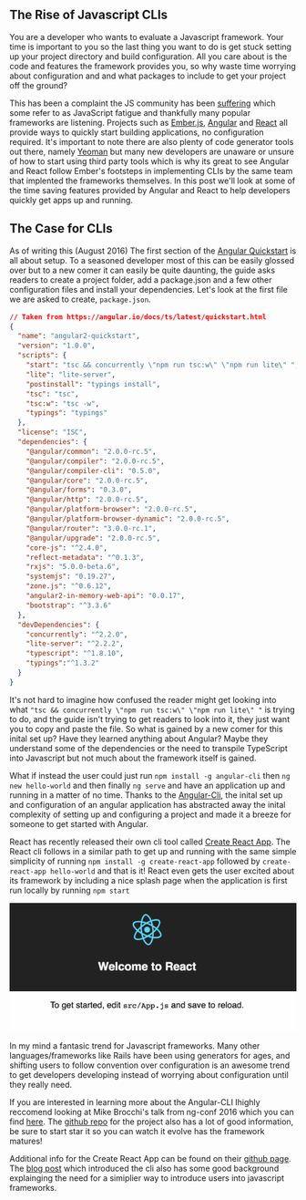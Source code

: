 ## The Rise of Javascript CLIs

You are a developer who wants to evaluate a Javascript framework. Your time is important to you so the last thing you want to do is get stuck setting up your project directory and build configuration. All you care about is the code and features the framework provides you, so why waste time worrying about configuration and and what packages to include to get your project off the ground? 

This has been a complaint the JS community has been [suffering](https://medium.com/@ericclemmons/javascript-fatigue-48d4011b6fc4#.sssfga3pu) which some refer to as JavaScript fatigue and thankfully many popular frameworks are listening. Projects such as [Ember.js](http://emberjs.com/), [Angular](https://angular.io/) and [React](https://facebook.github.io/react/) all provide ways to quickly start building applications, no configuration required. It's important to note there are also plenty of code generator tools out there, namely [Yeoman](http://yeoman.io/) but many new developers are unaware or unsure of how to start using third party tools which is why its great to see Angular and React follow Ember's footsteps in implementing CLIs by the same team that implented the frameworks themselves. In this post we'll look at some of the time saving features provided by Angular and React to help developers quickly get apps up and running.

## The Case for CLIs

As of writing this (August 2016) The first section of the [Angular Quickstart](https://angular.io/docs/ts/latest/quickstart.html) is all about setup. To a seasoned developer most of this can be easily glossed over but to a new comer it can easily be quite daunting, the guide asks readers to create a project folder, add a package.json and a few other configuration files and install your dependencies. Let's look at the first file we are asked to create, `package.json`.

```json
// Taken from https://angular.io/docs/ts/latest/quickstart.html
{
  "name": "angular2-quickstart",
  "version": "1.0.0",
  "scripts": {
    "start": "tsc && concurrently \"npm run tsc:w\" \"npm run lite\" ",
    "lite": "lite-server",
    "postinstall": "typings install",
    "tsc": "tsc",
    "tsc:w": "tsc -w",
    "typings": "typings"
  },
  "license": "ISC",
  "dependencies": {
    "@angular/common": "2.0.0-rc.5",
    "@angular/compiler": "2.0.0-rc.5",
    "@angular/compiler-cli": "0.5.0",
    "@angular/core": "2.0.0-rc.5",
    "@angular/forms": "0.3.0",
    "@angular/http": "2.0.0-rc.5",
    "@angular/platform-browser": "2.0.0-rc.5",
    "@angular/platform-browser-dynamic": "2.0.0-rc.5",
    "@angular/router": "3.0.0-rc.1",
    "@angular/upgrade": "2.0.0-rc.5",
    "core-js": "^2.4.0",
    "reflect-metadata": "^0.1.3",
    "rxjs": "5.0.0-beta.6",
    "systemjs": "0.19.27",
    "zone.js": "^0.6.12",
    "angular2-in-memory-web-api": "0.0.17",
    "bootstrap": "^3.3.6"
  },
  "devDependencies": {
    "concurrently": "^2.2.0",
    "lite-server": "^2.2.2",
    "typescript": "^1.8.10",
    "typings":"^1.3.2"
  }
}
```

It's not hard to imagine how confused the reader might get looking into what `"tsc && concurrently \"npm run tsc:w\" \"npm run lite\" "` is trying to do, and the guide isn't trying to get readers to look into it, they just want you to copy and paste the file. So what is gained by a new comer for this inital set up? Have they learned anything about Angular? Maybe they understand some of the dependencies or the need to transpile TypeScript into Javascript but not much about the framework itself is gained.

What if instead the user could just run `npm install -g angular-cli` then `ng new hello-world` and then finally `ng serve` and have an application up and running in a matter of no time. Thanks to the [Angular-Cli](https://cli.angular.io/), the inital set up and configuration of an angular application has abstracted away the inital complexity of setting up and configuring a project and made it a breeze for someone to get started with Angular.

React has recently released their own cli tool called [Create React App](https://github.com/facebookincubator/create-react-app). The React cli follows in a similar path to get up and running with the same simple simplicity of running `npm install -g create-react-app` followed by `create-react-app hello-world` and that is it! React even gets the user excited about its framework by including a nice splash page when the application is first run locally by running `npm start`

![React Landing Page](/images/react-app-2.gif?width)

In my mind a fantasic trend for Javascript frameworks. Many other languages/frameworks like Rails have been using generators for ages, and shifting users to follow convention over configuration is an awesome trend to get developers developing instead of worrying about configuration until they really need.

If you are interested in learning more about the Angular-CLI Ihighly reccomend looking at Mike Brocchi's talk from ng-conf 2016 which you can find [here](https://youtu.be/wHZe6gGI5RY). The [github repo](https://github.com/angular/angular-cli) for the project also has a lot of good information, be sure to start star it so you can watch it evolve has the framework matures!

Additional info for the Create React App can be found on their [github page](https://github.com/facebookincubator/create-react-app). The [blog post](https://facebook.github.io/react/blog/2016/07/22/create-apps-with-no-configuration.html) which introduced the cli also has some good background explainging the need for a simiplier way to introduce users into javascript frameworks.

